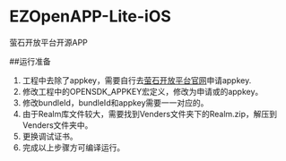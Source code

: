 # EZOpenAPP-Lite-iOS
萤石开放平台开源APP


##运行准备
1.	工程中去除了appkey，需要自行去[萤石开放平台官网](https://open.ys7.com)申请appkey.
2. 修改工程中的OPENSDK_APPKEY宏定义，修改为申请或的appkey。
3. 修改bundleId，bundleId和appkey需要一一对应的。
4. 由于Realm库文件较大，需要找到Venders文件夹下的Realm.zip，解压到Venders文件夹中。
5. 更换调试证书。
6. 完成以上步骤方可编译运行。